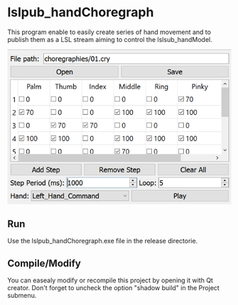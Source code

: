 # lslpub_handChoregraph
This program enable to easily create series of hand movement and to publish them as a LSL stream aiming to control the lslsub_handModel.

![alt text](screenshotGUI.PNG "GUI")

## Run
Use the lslpub_handChoregraph.exe file in the release directorie.

## Compile/Modify
You can easealy modify or recompile this project by opening it with Qt creator.
Don't forget to uncheck the option "shadow build" in the Project submenu.
